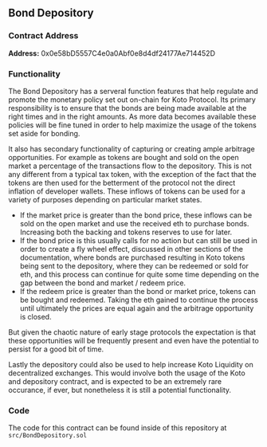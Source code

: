 ## Bond Depository

### Contract Address

**Address:** 0x0e58bD5557C4e0a0Abf0e8d4df24177Ae714452D

### Functionality

The Bond Depository has a serveral function features that help regulate and promote the monetary policy set out on-chain for Koto Protocol. Its primary responsibility is to ensure that the bonds are being made available at the right times and in the right amounts. As more data becomes available these policies will be fine tuned in order to help maximize the usage of the tokens set aside for bonding. 

It also has secondary functionality of capturing or creating ample arbitrage opportunities. For example as tokens are bought and sold on the open market a percentage of the transactions flow to the depository. This is not any different from a typical tax token, with the exception of the fact that the tokens are then used for the betterment of the protocol not the direct inflation of developer wallets. These inflows of tokens can be used for a variety of purposes depending on particular market states.

- If the market price is greater than the bond price, these inflows can be sold on the open market and use the received eth to purchase bonds. Increasing both the backing and tokens reserves to use for later. 
- If the bond price is this usually calls for no action but can still be used in order to create a fly wheel effect, discussed in other sections of the documentation, where bonds are purchased resulting in Koto tokens being sent to the depository, where they can be redeemed or sold for eth, and this process can continue for quite some time depending on the gap between the bond and market / redeem price.
- If the redeem price is greater than the bond or market price, tokens can be bought and redeemed. Taking the eth gained to continue the process until ultimately the prices are equal again and the arbitrage opportunity is closed. 

But given the chaotic nature of early stage protocols the expectation is that these opportunities will be frequently present and even have the potential to persist for a good bit of time. 

Lastly the depository could also be used to help increase Koto Liquidity on decentralized exchanges. This would involve both the usage of the Koto and depository contract, and is expected to be an extremely rare occurance, if ever, but nonetheless it is still a potential functionality. 

### Code

The code for this contract can be found inside of this repository at `src/BondDepository.sol`